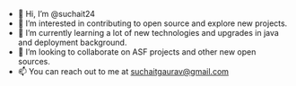 - 👋 Hi, I’m @suchait24
- 👀 I’m interested in contributing to open source and explore new projects.
- 🌱 I’m currently learning a lot of new technologies and upgrades in java and deployment background.
- 💞️ I’m looking to collaborate on ASF projects and other new open sources.
- 📫 You can reach out to me at suchaitgaurav@gmail.com

<!---
suchait24/suchait24 is a ✨ special ✨ repository because its `README.md` (this file) appears on your GitHub profile.
You can click the Preview link to take a look at your changes.
--->
